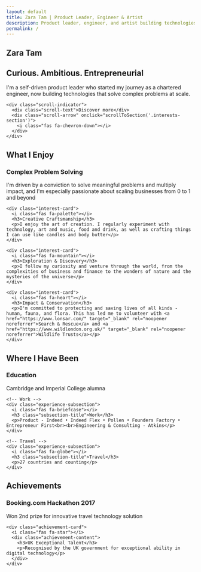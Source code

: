 ```yaml
---
layout: default
title: Zara Tam | Product Leader, Engineer & Artist
description: Product leader, engineer, and artist building technologies that solve complex problems at scale. Cambridge and Imperial College alumna.
permalink: /
---
```


<!-- Headline & Intro -->
<section class="hero-section">
  <div class="hero-content">
    <h1 class="hero-title">Zara Tam</h1>
    <h2 class="hero-subtitle">Curious. Ambitious. Entrepreneurial</h2>
    <p class="hero-description">I'm a self-driven product leader who started my journey as a chartered engineer, now building technologies that solve complex problems at scale.</p>
    
    <div class="scroll-indicator">
      <div class="scroll-text">Discover more</div>
      <div class="scroll-arrow" onclick="scrollToSection('.interests-section')">
        <i class="fas fa-chevron-down"></i>
      </div>
    </div>
  </div>
</section>

<!-- What I Enjoy -->
<section class="interests-section">
  <div class="section-title-wrapper">
    <h2 class="section-title">What I Enjoy</h2>
  </div>
  <div class="interests-grid">
    <div class="interest-card">
      <i class="fas fa-cogs"></i>
      <h3>Complex Problem Solving</h3>
      <p>I'm driven by a conviction to solve meaningful problems and multiply impact, and I'm especially passionate about scaling businesses from 0 to 1 and beyond</p>
    </div>
    
    <div class="interest-card">
      <i class="fas fa-palette"></i>
      <h3>Creative Craftsmanship</h3>
      <p>I enjoy the art of creation. I regularly experiment with technology, art and music, food and drink, as well as crafting things I can use like candles and body butter</p>
    </div>
    
    <div class="interest-card">
      <i class="fas fa-mountain"></i>
      <h3>Exploration & Discovery</h3>
      <p>I follow my curiosity and venture through the world, from the complexities of business and finance to the wonders of nature and the mysteries of the universe</p>
    </div>
    
    <div class="interest-card">
      <i class="fas fa-heart"></i>
      <h3>Impact & Conservation</h3>
      <p>I'm committed to protecting and saving lives of all kinds - human, fauna, and flora. This has led me to volunteer with <a href="https://www.lonsar.com/" target="_blank" rel="noopener noreferrer">Search & Rescue</a> and <a href="https://www.wildlondon.org.uk/" target="_blank" rel="noopener noreferrer">Wildlife Trusts</a></p>
    </div>
  </div>
</section>

<!-- Where I Have Been -->
<section class="experience-section">
  <div class="section-title-wrapper">
    <h2 class="section-title">Where I Have Been</h2>
  </div>
  
  <div class="experience-subsections">
    <!-- Education -->
    <div class="experience-subsection">
      <i class="fas fa-graduation-cap"></i>
      <h3 class="subsection-title">Education</h3>
      <p>Cambridge and Imperial College alumna</p>
    </div>

    <!-- Work -->
    <div class="experience-subsection">
      <i class="fas fa-briefcase"></i>
      <h3 class="subsection-title">Work</h3>
      <p>Product - Indeed • Indeed Flex • Pollen • Founders Factory • Entrepreneur First<br><br>Engineering & Consulting - Atkins</p>
    </div>

    <!-- Travel -->
    <div class="experience-subsection">
      <i class="fas fa-globe"></i>
      <h3 class="subsection-title">Travel</h3>
      <p>27 countries and counting</p>
    </div>
  </div>
</section>

<!-- Achievements -->
<section class="achievements-section">
  <div class="section-title-wrapper">
    <h2 class="section-title">Achievements</h2>
  </div>
  <div class="achievements-grid">
    <div class="achievement-card">
      <i class="fas fa-trophy"></i>
      <div class="achievement-content">
        <h3>Booking.com Hackathon 2017</h3>
        <p>Won 2nd prize for innovative travel technology solution</p>
      </div>
    </div>
    
    <div class="achievement-card">
      <i class="fas fa-star"></i>
      <div class="achievement-content">
        <h3>UK Exceptional Talent</h3>
        <p>Recognised by the UK government for exceptional ability in digital technology</p>
      </div>
    </div>
  </div>
</section>

<script src="{{ '/assets/js/home.js' | relative_url }}"></script>